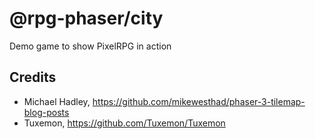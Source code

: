 # @rpg-phaser/city
Demo game to show PixelRPG in action

## Credits
 - Michael Hadley, https://github.com/mikewesthad/phaser-3-tilemap-blog-posts
 - Tuxemon, https://github.com/Tuxemon/Tuxemon
